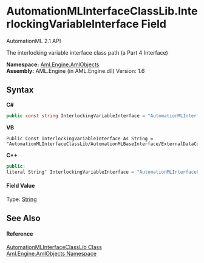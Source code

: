 # AutomationMLInterfaceClassLib.InterlockingVariableInterface Field
AutomationML 2.1 API 

The interlocking variable interface class path (a Part 4 Interface)

**Namespace:**&nbsp;<a href="N_Aml_Engine_AmlObjects">Aml.Engine.AmlObjects</a><br />**Assembly:**&nbsp;AML.Engine (in AML.Engine.dll) Version: 1.6

## Syntax

**C#**<br />
``` C#
public const string InterlockingVariableInterface = "AutomationMLInterfaceClassLib/AutomationMLBaseInterface/ExternalDataConnector/PLCopenXMLInterface/VariableInterface/InterlockingVariableInterface"
```

**VB**<br />
``` VB
Public Const InterlockingVariableInterface As String = "AutomationMLInterfaceClassLib/AutomationMLBaseInterface/ExternalDataConnector/PLCopenXMLInterface/VariableInterface/InterlockingVariableInterface"
```

**C++**<br />
``` C++
public:
literal String^ InterlockingVariableInterface = "AutomationMLInterfaceClassLib/AutomationMLBaseInterface/ExternalDataConnector/PLCopenXMLInterface/VariableInterface/InterlockingVariableInterface"
```


#### Field Value
Type: <a href="https://docs.microsoft.com/dotnet/api/system.string" target="_parent" rel="noopener noreferrer">String</a>

## See Also


#### Reference
<a href="T_Aml_Engine_AmlObjects_AutomationMLInterfaceClassLib">AutomationMLInterfaceClassLib Class</a><br /><a href="N_Aml_Engine_AmlObjects">Aml.Engine.AmlObjects Namespace</a><br />